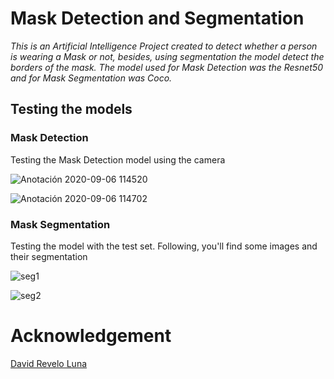 # Mask Detection and Segmentation
_This is an Artificial Intelligence Project created to detect whether a person is wearing a Mask or not, besides, using segmentation the model detect the borders of the mask. The model used for Mask Detection was the Resnet50 and for Mask Segmentation was Coco._

## Testing the models

### Mask Detection
Testing the Mask Detection model using the camera

![Anotación 2020-09-06 114520](https://user-images.githubusercontent.com/63115543/92817069-cf2c1d80-f38b-11ea-8644-409beea7ad8f.jpg)

![Anotación 2020-09-06 114702](https://user-images.githubusercontent.com/63115543/92817094-d521fe80-f38b-11ea-9803-51e5d2f6dee2.jpg)

### Mask Segmentation
Testing the model with the test set. Following, you'll find some images and their segmentation

![seg1](https://user-images.githubusercontent.com/63115543/92816605-56c55c80-f38b-11ea-8e61-5dcbc735bf47.jpg)

![seg2](https://user-images.githubusercontent.com/63115543/92816746-7a88a280-f38b-11ea-8cb4-79dd851cde0c.jpg)

# Acknowledgement
[David Revelo Luna](https://github.com/DavidReveloLuna)
